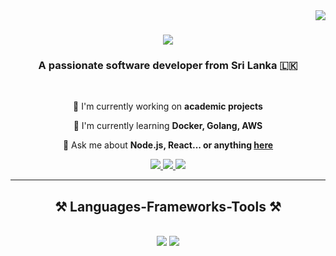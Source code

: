 <img align="right" src="https://visitor-badge.laobi.icu/badge?page_id=vidwade.vidwade" />

<h1 align="center">
    <img src="https://readme-typing-svg.herokuapp.com/?font=Righteous&size=35&center=true&vCenter=true&width=500&height=70&duration=4000&lines=Hi+There!+👋;+I'm+Vidwa+De+Seram!;" />
</h1>

<h3 align="center">A passionate software developer from Sri Lanka 🇱🇰</h3>

<br/>

<div align="center">
 
 🔭 I'm currently working on **academic projects**
 
 🌱 I'm currently learning **Docker, Golang, AWS**

 💬 Ask me about **Node.js, React... or anything [here](https://github.com/vidwade/vidwade/issues)**
</div>
 
<div align="center"> 
  <a href="mailto:vidwanirmaldeseram@gmail.com">
    <img src="https://img.shields.io/badge/Gmail-333333?style=for-the-badge&logo=gmail&logoColor=red" />
  </a>
  <a href="https://www.linkedin.com/in/vidwa-de-seram-34747921b/" target="_blank">
    <img src="https://img.shields.io/badge/LinkedIn-0077B5?style=for-the-badge&logo=linkedin&logoColor=white" target="_blank" />
  </a>
  <a href="https://github.com/vidwade" target="_blank">
     <img src="https://img.shields.io/badge/Portfolio-FF5722?style=for-the-badge&logo=todoist&logoColor=white" target="_blank" />
  </a>
</div>

<hr/>
 
<h2 align="center">⚒️ Languages-Frameworks-Tools ⚒️</h2>
<br/>
<div align="center">
    <img src="https://skillicons.dev/icons?i=react,bootstrap,mui,html,css,vscode,github,figma,tailwind,git,r" />
    <img src="https://skillicons.dev/icons?i=nodejs,javascript,typescript,express,firebase,mongodb,go,nextjs,mysql,next,nest" /><br>
</div>

<br/>

